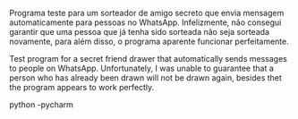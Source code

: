 Programa teste para um sorteador de amigo secreto que envia mensagem automaticamente para pessoas no WhatsApp. Infelizmente, não consegui garantir que uma pessoa que já tenha sido sorteada não seja sorteada novamente, para além disso, o programa aparente funcionar perfeitamente.

Test program for a secret friend drawer that automatically sends messages to people on WhatsApp. Unfortunately, I was unable to guarantee that a person who has already been drawn will not be drawn again, besides thet the program appears to work perfectly.

python -pycharm
